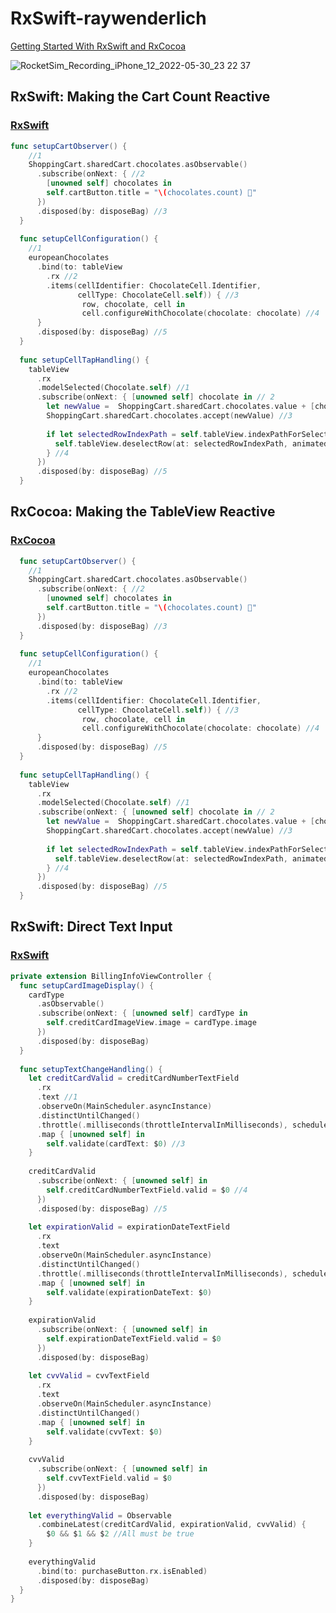 # RxSwift-raywenderlich
[Getting Started With RxSwift and RxCocoa](https://www.raywenderlich.com/1228891-getting-started-with-rxswift-and-rxcocoa)

![RocketSim_Recording_iPhone_12_2022-05-30_23 22 37](https://user-images.githubusercontent.com/47273077/171011889-755d93be-e440-40e5-960a-41f4bf7b7ed7.gif)

## RxSwift: Making the Cart Count Reactive
### [RxSwift](https://github.com/YamamotoDesu/RxSwift-raywenderlich/compare/main...RxSwift)
```swift
func setupCartObserver() {
    //1
    ShoppingCart.sharedCart.chocolates.asObservable()
      .subscribe(onNext: { //2
        [unowned self] chocolates in
        self.cartButton.title = "\(chocolates.count) 🍫"
      })
      .disposed(by: disposeBag) //3
  }
  
  func setupCellConfiguration() {
    //1
    europeanChocolates
      .bind(to: tableView
        .rx //2
        .items(cellIdentifier: ChocolateCell.Identifier,
               cellType: ChocolateCell.self)) { //3
                row, chocolate, cell in
                cell.configureWithChocolate(chocolate: chocolate) //4
      }
      .disposed(by: disposeBag) //5
  }
  
  func setupCellTapHandling() {
    tableView
      .rx
      .modelSelected(Chocolate.self) //1
      .subscribe(onNext: { [unowned self] chocolate in // 2
        let newValue =  ShoppingCart.sharedCart.chocolates.value + [chocolate]
        ShoppingCart.sharedCart.chocolates.accept(newValue) //3
          
        if let selectedRowIndexPath = self.tableView.indexPathForSelectedRow {
          self.tableView.deselectRow(at: selectedRowIndexPath, animated: true)
        } //4
      })
      .disposed(by: disposeBag) //5
  }
```


## RxCocoa: Making the TableView Reactive
### [RxCocoa](https://github.com/YamamotoDesu/RxSwift-raywenderlich/compare/RxSwift...RxCocoa)
```swift
  func setupCartObserver() {
    //1
    ShoppingCart.sharedCart.chocolates.asObservable()
      .subscribe(onNext: { //2
        [unowned self] chocolates in
        self.cartButton.title = "\(chocolates.count) 🍫"
      })
      .disposed(by: disposeBag) //3
  }
  
  func setupCellConfiguration() {
    //1
    europeanChocolates
      .bind(to: tableView
        .rx //2
        .items(cellIdentifier: ChocolateCell.Identifier,
               cellType: ChocolateCell.self)) { //3
                row, chocolate, cell in
                cell.configureWithChocolate(chocolate: chocolate) //4
      }
      .disposed(by: disposeBag) //5
  }
  
  func setupCellTapHandling() {
    tableView
      .rx
      .modelSelected(Chocolate.self) //1
      .subscribe(onNext: { [unowned self] chocolate in // 2
        let newValue =  ShoppingCart.sharedCart.chocolates.value + [chocolate]
        ShoppingCart.sharedCart.chocolates.accept(newValue) //3
          
        if let selectedRowIndexPath = self.tableView.indexPathForSelectedRow {
          self.tableView.deselectRow(at: selectedRowIndexPath, animated: true)
        } //4
      })
      .disposed(by: disposeBag) //5
  }

```

## RxSwift: Direct Text Input
### [RxSwift](https://github.com/YamamotoDesu/RxSwift-raywenderlich/compare/RxCocoa...RxSwift-Direct-Text-Input)
```swift
private extension BillingInfoViewController {
  func setupCardImageDisplay() {
    cardType
      .asObservable()
      .subscribe(onNext: { [unowned self] cardType in
        self.creditCardImageView.image = cardType.image
      })
      .disposed(by: disposeBag)
  }
  
  func setupTextChangeHandling() {
    let creditCardValid = creditCardNumberTextField
      .rx
      .text //1
      .observeOn(MainScheduler.asyncInstance)
      .distinctUntilChanged()
      .throttle(.milliseconds(throttleIntervalInMilliseconds), scheduler: MainScheduler.instance) //2
      .map { [unowned self] in
        self.validate(cardText: $0) //3
    }
      
    creditCardValid
      .subscribe(onNext: { [unowned self] in
        self.creditCardNumberTextField.valid = $0 //4
      })
      .disposed(by: disposeBag) //5
    
    let expirationValid = expirationDateTextField
      .rx
      .text
      .observeOn(MainScheduler.asyncInstance)
      .distinctUntilChanged()
      .throttle(.milliseconds(throttleIntervalInMilliseconds), scheduler: MainScheduler.instance)
      .map { [unowned self] in
        self.validate(expirationDateText: $0)
    }
        
    expirationValid
      .subscribe(onNext: { [unowned self] in
        self.expirationDateTextField.valid = $0
      })
      .disposed(by: disposeBag)
        
    let cvvValid = cvvTextField
      .rx
      .text
      .observeOn(MainScheduler.asyncInstance)
      .distinctUntilChanged()
      .map { [unowned self] in
        self.validate(cvvText: $0)
    }
        
    cvvValid
      .subscribe(onNext: { [unowned self] in
        self.cvvTextField.valid = $0
      })
      .disposed(by: disposeBag)
    
    let everythingValid = Observable
      .combineLatest(creditCardValid, expirationValid, cvvValid) {
        $0 && $1 && $2 //All must be true
    }
        
    everythingValid
      .bind(to: purchaseButton.rx.isEnabled)
      .disposed(by: disposeBag)
  }
}
```
